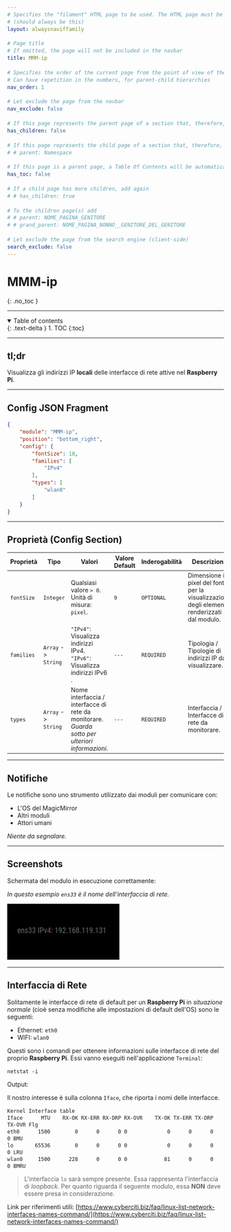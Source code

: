 ```yaml
---
# Specifies the "filament" HTML page to be used. The HTML page must be located in the "_layouts" folder.
# (should always be this)
layout: alwaysnaviffamily

# Page title
# If omitted, the page will not be included in the navbar
title: MMM-ip

# Specifies the order of the current page from the point of view of the navbar
# Can have repetition in the numbers, for parent-child hierarchies
nav_order: 1

# Let exclude the page from the navbar
nav_exclude: false

# If this page represents the parent page of a section that, therefore, has children, specify it in the following way
has_children: false

# If this page represents the child page of a section that, therefore, has ONE parent page, specify it in the following way
# # parent: Namespace

# If this page is a parent page, a Table Of Contents will be automatically generated containing all related child pages. Use the option below to disable this functionality.
has_toc: false

# If a child page has more children, add again
# # has_children: true

# To the children page(s) add
# # parent: NOME_PAGINA_GENITORE
# # grand_parent: NOME_PAGINA_NONNO__GENITORE_DEL_GENITORE

# Let exclude the page from the search engine (client-side)
search_exclude: false
---
```


# MMM-ip
{: .no_toc }

---

<!-- Table of contents -->
<details open markdown="block">
  <summary>
    Table of contents
  </summary>
  {: .text-delta }
1. TOC
{:toc}
</details>

---

## tl;dr

Visualizza gli indirizzi IP __locali__ delle interfacce di rete attive nel __Raspberry Pi__.

---

## Config JSON Fragment

```json
{
    "module": "MMM-ip",
    "position": "bottom_right",
    "config": {
        "fontSize": 18,
        "families": [
            "IPv4"
        ],
        "types": [
            "wlan0"
        ]
    }
}
```

---

## Proprietà (Config Section)

| Proprietà  | Tipo                | Valori                                                                                          | Valore Default | Inderogabilità | Descrizione                                                                                 |
| ---------- | ------------------- | ----------------------------------------------------------------------------------------------- | -------------- | -------------- | ------------------------------------------------------------------------------------------- |
| `fontSize` | `Integer`           | Qualsiasi valore `> 0`. Unità di misura: `pixel`.                                               | `9`            | `OPTIONAL`     | Dimensione in pixel del font per la visualizzazione degli elementi renderizzati dal modulo. |
| `families` | `Array` -> `String` | `"IPv4"`: Visualizza indirizzi IPv4. <br> `"IPv6"`: Visualizza indirizzi IPv6 .                 | `---`          | `REQUIRED`     | Tipologia / Tipologie di indirizzi IP da visualizzare.                                      |
| `types`    | `Array` -> `String` | Nome interfaccia / interfacce di rete da monitorare. _Guarda sotto per ulteriori informazioni_. | `---`          | `REQUIRED`     | Interfaccia / Interfacce di rete da monitorare.                                             |

---

## Notifiche

Le notifiche sono uno strumento utilizzato dai moduli per comunicare con:

- L'OS del MagicMirror
- Altri moduli
- Attori umani

_Niente da segnalare._

---

## Screenshots

Schermata del modulo in esecuzione correttamente:

_In questo esempio `ens33` è il nome dell'interfaccia di rete._

![working_module.PNG](../../../assets/MMM-ip/working_module.PNG)

---

## Interfaccia di Rete

Solitamente le interfacce di rete di default per un __Raspberry Pi__ in
_situazione normale_ (cioè senza modifiche alle impostazioni di default dell'OS)
sono le seguenti:

- Ethernet: `eth0`
- WIFI: `wlan0`

Questi sono i comandi per ottenere informazioni sulle interfacce di rete del
proprio __Raspberry Pi__. Essi vanno eseguiti nell'applicazione `Terminal`:

```shell
netstat -i
```

Output:

Il nostro interesse è sulla colonna `Iface`, che riporta i nomi delle interfacce.

```shell
Kernel Interface table
Iface      MTU    RX-OK RX-ERR RX-DRP RX-OVR    TX-OK TX-ERR TX-DRP TX-OVR Flg
eth0      1500        0      0      0 0             0      0      0      0 BMU
lo       65536        0      0      0 0             0      0      0      0 LRU
wlan0     1500      228      0      0 0            81      0      0      0 BMRU
```

> L'interfaccia `lo` sarà sempre presente. Essa rappresenta l'interfaccia di _loopback_.
> Per quanto riguarda il seguente modulo, essa __NON__ deve essere presa in considerazione.

Link per riferimenti utili: [https://www.cyberciti.biz/faq/linux-list-network-interfaces-names-command/](https://www.cyberciti.biz/faq/linux-list-network-interfaces-names-command/)
